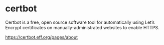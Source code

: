 
# certbot

Certbot is a free, open source software tool for automatically using Let’s Encrypt certificates on manually-administrated websites to enable HTTPS.

https://certbot.eff.org/pages/about